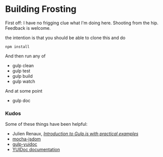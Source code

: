 # Building Frosting

First off: I have no frigging clue what I'm doing here. Shooting from the hip. Feedback is welcome. 


the intention is that you should be able to clone this and do 

	npm install

And then run any of 

* gulp clean
* gulp test
* gulp build
* gulp watch 

And at some point 
* gulp doc
	


### Kudos

Some of these things have been helpful:

* Julien Renaux, [_Introduction to Gulp.js with practical examples_](https://julienrenaux.fr/2014/05/25/introduction-to-gulp-js-with-practical-examples/)
* [mocha-jsdom](https://www.npmjs.com/package/mocha-jsdom)
* [gulp-yuidoc](https://www.npmjs.com/package/gulp-yuidoc)
* [YUIDoc documentation](http://yui.github.io/yuidoc/)
